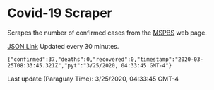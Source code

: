 # Covid-19 Scraper

Scrapes the number of confirmed cases from the [MSPBS](https://www.mspbs.gov.py/covid-19.php) web page.

[JSON Link](https://jmayalag.github.io/covid19-scrape/cases.json)
Updated every 30 minutes.
```
{"confirmed":37,"deaths":0,"recovered":0,"timestamp":"2020-03-25T08:33:45.321Z","pyt":"3/25/2020, 04:33:45 GMT-4"}
```
Last update (Paraguay Time): 3/25/2020, 04:33:45 GMT-4